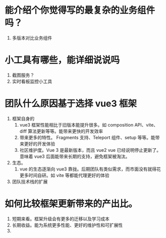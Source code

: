 # 能介绍个你觉得写的最复杂的业务组件吗？

1.  多版本对比业务组件

# 小工具有哪些，能详细说说吗

1.  截图服务？
2.  实时看板监控小工具

# 团队什么原因基于选择 vue3 框架

1.  框架自身的
    1. vue3 框架性能相比于旧版本能提升很多。如 composition API、vite、diff 算法更新等等。能带来更快的开发效率
    2. 带来更多的特性。 Fragments 支持、Teleport 组件、setup 等等。能带来更好的开发体验
    3. 社区维护度。Vue 3 是最新版本，而且 vue2 vue 已经说明停止更新了。意味着 vue3 后面能带来长期的支持，避免框架被淘汰。
2.  生态。
    1. vue 的生态逐渐向 vue3 靠拢。后期团队有类似需求，而市面没有就得花更多时间自研。如 vite 等都能代理更好的体验
3.  团队技术栈的扩展

# 如何比较框架更新带来的产出比。

1.  短期来看。框架升级会有更多的迁移以及学习成本
2.  长期收益。能为系统更多性能、更好的维护性和可扩展性
3.
